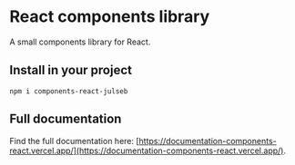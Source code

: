 # React components library

A small components library for React.

## Install in your project

```
npm i components-react-julseb
```

## Full documentation

Find the full documentation here: [https://documentation-components-react.vercel.app/](https://documentation-components-react.vercel.app/).

